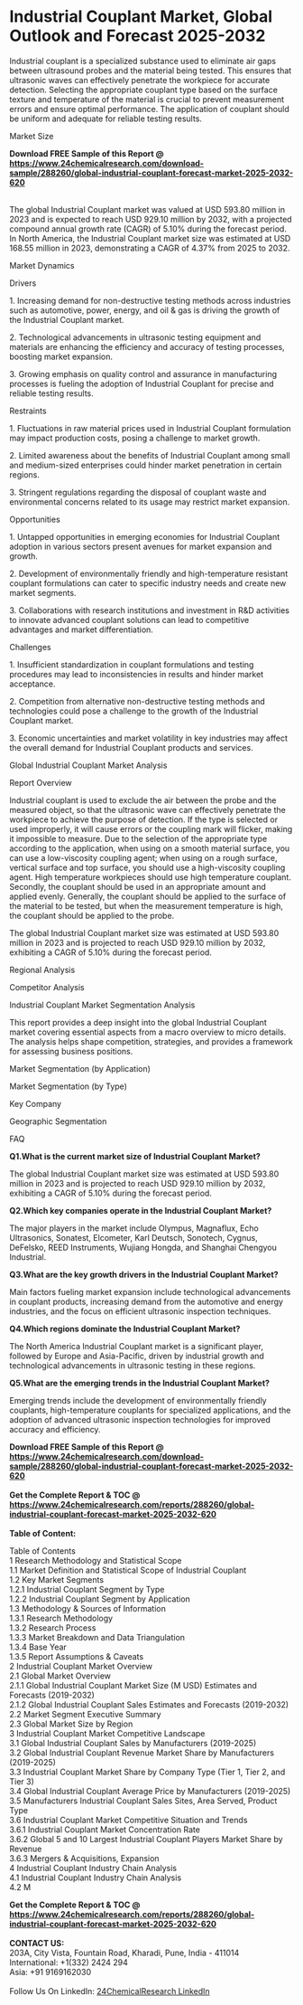<h1>Industrial Couplant Market, Global Outlook and Forecast 2025-2032</h1><p>Industrial couplant is a specialized substance used to eliminate air gaps between ultrasound probes and the material being tested. This ensures that ultrasonic waves can effectively penetrate the workpiece for accurate detection. Selecting the appropriate couplant type based on the surface texture and temperature of the material is crucial to prevent measurement errors and ensure optimal performance. The application of couplant should be uniform and adequate for reliable testing results.</p><p>
Market Size</p><p>
</p><div><b>Download FREE Sample of this Report @ 
            <a href="https://www.24chemicalresearch.com/download-sample/288260/global-industrial-couplant-forecast-market-2025-2032-620">
            https://www.24chemicalresearch.com/download-sample/288260/global-industrial-couplant-forecast-market-2025-2032-620</a></b></div><br><p>The global Industrial Couplant market was valued at USD 593.80 million in 2023 and is expected to reach USD 929.10 million by 2032, with a projected compound annual growth rate (CAGR) of 5.10% during the forecast period. In North America, the Industrial Couplant market size was estimated at USD 168.55 million in 2023, demonstrating a CAGR of 4.37% from 2025 to 2032.</p><p>
Market Dynamics</p><p>
Drivers</p><p>
</p><p>1. Increasing demand for non-destructive testing methods across industries such as automotive, power, energy, and oil &amp; gas is driving the growth of the Industrial Couplant market.</p><p>
</p><p>2. Technological advancements in ultrasonic testing equipment and materials are enhancing the efficiency and accuracy of testing processes, boosting market expansion.</p><p>
</p><p>3. Growing emphasis on quality control and assurance in manufacturing processes is fueling the adoption of Industrial Couplant for precise and reliable testing results.</p><p>
Restraints</p><p>
</p><p>1. Fluctuations in raw material prices used in Industrial Couplant formulation may impact production costs, posing a challenge to market growth.</p><p>
</p><p>2. Limited awareness about the benefits of Industrial Couplant among small and medium-sized enterprises could hinder market penetration in certain regions.</p><p>
</p><p>3. Stringent regulations regarding the disposal of couplant waste and environmental concerns related to its usage may restrict market expansion.</p><p>
Opportunities</p><p>
</p><p>1. Untapped opportunities in emerging economies for Industrial Couplant adoption in various sectors present avenues for market expansion and growth.</p><p>
</p><p>2. Development of environmentally friendly and high-temperature resistant couplant formulations can cater to specific industry needs and create new market segments.</p><p>
</p><p>3. Collaborations with research institutions and investment in R&amp;D activities to innovate advanced couplant solutions can lead to competitive advantages and market differentiation.</p><p>
Challenges</p><p>
</p><p>1. Insufficient standardization in couplant formulations and testing procedures may lead to inconsistencies in results and hinder market acceptance.</p><p>
</p><p>2. Competition from alternative non-destructive testing methods and technologies could pose a challenge to the growth of the Industrial Couplant market.</p><p>
</p><p>3. Economic uncertainties and market volatility in key industries may affect the overall demand for Industrial Couplant products and services.</p><p>
</p><p>
Global Industrial Couplant Market Analysis</p><p>
Report Overview</p><p>
</p><p>Industrial couplant is used to exclude the air between the probe and the measured object, so that the ultrasonic wave can effectively penetrate the workpiece to achieve the purpose of detection. If the type is selected or used improperly, it will cause errors or the coupling mark will flicker, making it impossible to measure. Due to the selection of the appropriate type according to the application, when using on a smooth material surface, you can use a low-viscosity coupling agent; when using on a rough surface, vertical surface and top surface, you should use a high-viscosity coupling agent. High temperature workpieces should use high temperature couplant. Secondly, the couplant should be used in an appropriate amount and applied evenly. Generally, the couplant should be applied to the surface of the material to be tested, but when the measurement temperature is high, the couplant should be applied to the probe.</p><p>
</p><p>The global Industrial Couplant market size was estimated at USD 593.80 million in 2023 and is projected to reach USD 929.10 million by 2032, exhibiting a CAGR of 5.10% during the forecast period.</p><p>
Regional Analysis</p><p>
</p><p>
Competitor Analysis</p><p>
</p><p>
Industrial Couplant Market Segmentation Analysis</p><p>
</p><p>This report provides a deep insight into the global Industrial Couplant market covering essential aspects from a macro overview to micro details. The analysis helps shape competition, strategies, and provides a framework for assessing business positions.</p><p>
Market Segmentation (by Application)</p><p>
</p><p>
Market Segmentation (by Type)</p><p>
</p><p>
Key Company</p><p>
</p><p>
Geographic Segmentation</p><p>
</p><p>
FAQ </p><p>
<strong>Q1.What is the current market size of Industrial Couplant Market?</strong></p><p>
</p><p>The global Industrial Couplant market size was estimated at USD 593.80 million in 2023 and is projected to reach USD 929.10 million by 2032, exhibiting a CAGR of 5.10% during the forecast period.</p><p>
<strong>Q2.Which key companies operate in the Industrial Couplant Market?</strong></p><p>
</p><p>The major players in the market include Olympus, Magnaflux, Echo Ultrasonics, Sonatest, Elcometer, Karl Deutsch, Sonotech, Cygnus, DeFelsko, REED Instruments, Wujiang Hongda, and Shanghai Chengyou Industrial.</p><p>
<strong>Q3.What are the key growth drivers in the Industrial Couplant Market?</strong></p><p>
</p><p>Main factors fueling market expansion include technological advancements in couplant products, increasing demand from the automotive and energy industries, and the focus on efficient ultrasonic inspection techniques.</p><p>
<strong>Q4.Which regions dominate the Industrial Couplant Market?</strong></p><p>
</p><p>The North America Industrial Couplant market is a significant player, followed by Europe and Asia-Pacific, driven by industrial growth and technological advancements in ultrasonic testing in these regions.</p><p>
<strong>Q5.What are the emerging trends in the Industrial Couplant Market?</strong></p><p>
</p><p>Emerging trends include the development of environmentally friendly couplants, high-temperature couplants for specialized applications, and the adoption of advanced ultrasonic inspection technologies for improved accuracy and efficiency.</p><div><b>Download FREE Sample of this Report @ 
            <a href="https://www.24chemicalresearch.com/download-sample/288260/global-industrial-couplant-forecast-market-2025-2032-620">
            https://www.24chemicalresearch.com/download-sample/288260/global-industrial-couplant-forecast-market-2025-2032-620</a></b></div><br><div><b>Get the Complete Report & TOC @ 
            <a href="https://www.24chemicalresearch.com/reports/288260/global-industrial-couplant-forecast-market-2025-2032-620">
            https://www.24chemicalresearch.com/reports/288260/global-industrial-couplant-forecast-market-2025-2032-620</a></b></div><br>
            <b>Table of Content:</b><p>Table of Contents<br />
1 Research Methodology and Statistical Scope<br />
1.1 Market Definition and Statistical Scope of Industrial Couplant<br />
1.2 Key Market Segments<br />
1.2.1 Industrial Couplant Segment by Type<br />
1.2.2 Industrial Couplant Segment by Application<br />
1.3 Methodology & Sources of Information<br />
1.3.1 Research Methodology<br />
1.3.2 Research Process<br />
1.3.3 Market Breakdown and Data Triangulation<br />
1.3.4 Base Year<br />
1.3.5 Report Assumptions & Caveats<br />
2 Industrial Couplant Market Overview<br />
2.1 Global Market Overview<br />
2.1.1 Global Industrial Couplant Market Size (M USD) Estimates and Forecasts (2019-2032)<br />
2.1.2 Global Industrial Couplant Sales Estimates and Forecasts (2019-2032)<br />
2.2 Market Segment Executive Summary<br />
2.3 Global Market Size by Region<br />
3 Industrial Couplant Market Competitive Landscape<br />
3.1 Global Industrial Couplant Sales by Manufacturers (2019-2025)<br />
3.2 Global Industrial Couplant Revenue Market Share by Manufacturers (2019-2025)<br />
3.3 Industrial Couplant Market Share by Company Type (Tier 1, Tier 2, and Tier 3)<br />
3.4 Global Industrial Couplant Average Price by Manufacturers (2019-2025)<br />
3.5 Manufacturers Industrial Couplant Sales Sites, Area Served, Product Type<br />
3.6 Industrial Couplant Market Competitive Situation and Trends<br />
3.6.1 Industrial Couplant Market Concentration Rate<br />
3.6.2 Global 5 and 10 Largest Industrial Couplant Players Market Share by Revenue<br />
3.6.3 Mergers & Acquisitions, Expansion<br />
4 Industrial Couplant Industry Chain Analysis<br />
4.1 Industrial Couplant Industry Chain Analysis<br />
4.2 M</p><div><b>Get the Complete Report & TOC @ 
            <a href="https://www.24chemicalresearch.com/reports/288260/global-industrial-couplant-forecast-market-2025-2032-620">
            https://www.24chemicalresearch.com/reports/288260/global-industrial-couplant-forecast-market-2025-2032-620</a></b></div><br><b>CONTACT US:</b><br>
            203A, City Vista, Fountain Road, Kharadi, Pune, India - 411014<br>
            International: +1(332) 2424 294<br>
            Asia: +91 9169162030 <br><br>
            Follow Us On LinkedIn: <a href="https://www.linkedin.com/company/24chemicalresearch/">24ChemicalResearch LinkedIn</a>